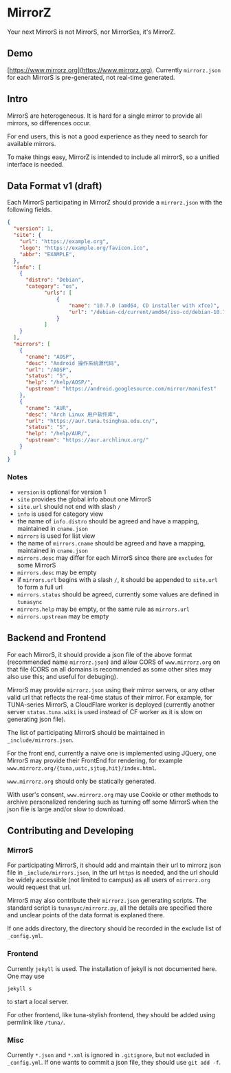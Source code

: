 # MirrorZ

Your next MirrorS is not MirrorS, nor MirrorSes, it's MirrorZ.

## Demo

[https://www.mirrorz.org](https://www.mirrorz.org). Currently `mirrorz.json` for each MirrorS is pre-generated, not real-time generated.

## Intro

MirrorS are heterogeneous. It is hard for a single mirror to provide all mirrors, so differences occur.

For end users, this is not a good experience as they need to search for available mirrors.

To make things easy, MirrorZ is intended to include all mirrorS, so a unified interface is needed.

## Data Format v1 (draft)

Each MirrorS participating in MirrorZ should provide a `mirrorz.json` with the following fields.

```json
{
  "version": 1,
  "site": {
    "url": "https://example.org",
    "logo": "https://example.org/favicon.ico",
    "abbr": "EXAMPLE",
  },
  "info": [
    {
      "distro": "Debian",
      "category": "os",
            "urls": [
                {
                    "name": "10.7.0 (amd64, CD installer with xfce)",
                    "url": "/debian-cd/current/amd64/iso-cd/debian-10.7.0-amd64-xfce-CD-1.iso"
                }
            ]
    }
  ],
  "mirrors": [
    {
      "cname": "AOSP",
      "desc": "Android 操作系统源代码",
      "url": "/AOSP",
      "status": "S",
      "help": "/help/AOSP/",
      "upstream": "https://android.googlesource.com/mirror/manifest"
    },
    {
      "cname": "AUR",
      "desc": "Arch Linux 用户软件库",
      "url": "https://aur.tuna.tsinghua.edu.cn/",
      "status": "S",
      "help": "/help/AUR/",
      "upstream": "https://aur.archlinux.org/"
    }
  ]
}
```

### Notes

* `version` is optional for version 1
* `site` provides the global info about one MirrorS
* `site.url` should not end with slash `/`
* `info` is used for category view
* the name of `info.distro` should be agreed and have a mapping, maintained in `cname.json`
* `mirrors` is used for list view
* the name of `mirrors.cname` should be agreed and have a mapping, maintained in `cname.json`
* `mirrors.desc` may differ for each MirrorS since there are `excludes` for some MirrorS
* `mirrors.desc` may be empty
* if `mirrors.url` begins with a slash `/`, it should be appended to `site.url` to form a full url
* `mirrors.status` should be agreed, currently some values are defined in `tunasync`
* `mirrors.help` may be empty, or the same rule as `mirrors.url`
* `mirrors.upstream` may be empty

## Backend and Frontend

For each MirrorS, it should provide a json file of the above format (recommended name `mirrorz.json`) and allow CORS of `www.mirrorz.org` on that file (CORS on all domains is recommended as some other sites may also use this; and useful for debuging).

MirrorS may provide `mirrorz.json` using their mirror servers, or any other valid url that reflects the real-time status of their mirror. For example, for TUNA-series MirrorS, a CloudFlare worker is deployed (currently another server `status.tuna.wiki` is used instead of CF worker as it is slow on generating json file).

The list of participating MirrorS should be maintained in `_include/mirrors.json`.

For the front end, currently a naive one is implemented using JQuery, one MirrorS may provide their FrontEnd for rendering, for example `www.mirrorz.org/{tuna,ustc,sjtug,hit}/index.html`.

`www.mirrorz.org` should only be statically generated.

With user's consent, `www.mirrorz.org` may use Cookie or other methods to archive personalized rendering such as turning off some MirrorS when the json file is large and/or slow to download.

## Contributing and Developing

### MirrorS

For participating MirrorS, it should add and maintain their url to mirrorz json file in `_include/mirrors.json`, in the url `https` is needed, and the url should be widely accessible (not limited to campus) as all users of `mirrorz.org` would request that url.

MirrorS may also contribute their `mirrorz.json` generating scripts. The standard script is `tunasync/mirrorz.py`, all the details are specified there and unclear points of the data format is explaned there.

If one adds directory, the directory should be recorded in the exclude list of `_config.yml`.

### Frontend

Currently `jekyll` is used. The installation of jekyll is not documented here. One may use

```
jekyll s
```

to start a local server.

For other frontend, like tuna-stylish frontend, they should be added using permlink like `/tuna/`.

### Misc

Currently `*.json` and `*.xml` is ignored in `.gitignore`, but not excluded in `_config.yml`. If one wants to commit a json file, they should use `git add -f`.

<!--
 vim: ts=2 sts=2 sw=2
-->
